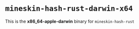 # `mineskin-hash-rust-darwin-x64`

This is the **x86_64-apple-darwin** binary for `mineskin-hash-rust`
